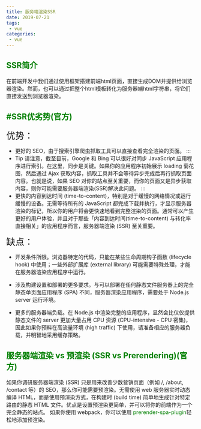 ```yaml
---
title: 服务端渲染SSR
date: 2019-07-21
tags:
 - vue
categories:
 - vue
---
```

## <font color=#008000>SSR简介</font>

在前端开发中我们通过使用框架搭建前端html页面，直接生成DOM并提供给浏览器渲染。然而，也可以通过把整个html模板转化为服务器端html字符串，将它们直接发送到浏览器渲染。
## <font color=#008000>#SSR优劣势(官方)</font>

<font size=5>优势：</font>
+ 更好的 SEO，由于搜索引擎爬虫抓取工具可以直接查看完全渲染的页面。 ::: 
+ Tip 请注意，截至目前，Google 和 Bing 可以很好对同步 JavaScript 应用程序进行索引。在这里，同步是关键。如果你的应用程序初始展示 loading 菊花图，然后通过 Ajax 获取内容，抓取工具并不会等待异步完成后再行抓取页面内容。也就是说，如果 SEO 对你的站点至关重要，而你的页面又是异步获取内容，则你可能需要服务器端渲染(SSR)解决此问题。 :::
+ 更快的内容到达时间 (time-to-content)，特别是对于缓慢的网络情况或运行缓慢的设备。无需等待所有的 JavaScript 都完成下载并执行，才显示服务器渲染的标记，所以你的用户将会更快速地看到完整渲染的页面。通常可以产生更好的用户体验，并且对于那些「内容到达时间(time-to-content) 与转化率直接相关」的应用程序而言，服务器端渲染 (SSR) 至关重要。

<font size=5>缺点：</font>
+ 开发条件所限。浏览器特定的代码，只能在某些生命周期钩子函数 (lifecycle hook) 中使用；一些外部扩展库 (external library) 可能需要特殊处理，才能在服务器渲染应用程序中运行。

+ 涉及构建设置和部署的更多要求。与可以部署在任何静态文件服务器上的完全静态单页面应用程序 (SPA) 不同，服务器渲染应用程序，需要处于 Node.js server 运行环境。

+ 更多的服务器端负载。在 Node.js 中渲染完整的应用程序，显然会比仅仅提供静态文件的 server 更加大量占用 CPU 资源 (CPU-intensive - CPU 密集)，因此如果你预料在高流量环境 (high traffic) 下使用，请准备相应的服务器负载，并明智地采用缓存策略。
## <font color=#008000>服务器端渲染 vs 预渲染 (SSR vs Prerendering)(官方)</font>
 如果你调研服务器端渲染 (SSR) 只是用来改善少数营销页面（例如 /, /about, /contact 等）的 SEO，那么你可能需要预渲染。无需使用 web 服务器实时动态编译 HTML，而是使用预渲染方式，在构建时 (build time) 简单地生成针对特定路由的静态 HTML 文件。优点是设置预渲染更简单，并可以将你的前端作为一个完全静态的站点。 如果你使用 webpack，你可以使用 <font color=#008000>prerender-spa-plugin</font>轻松地添加预渲染。

<Vssue />